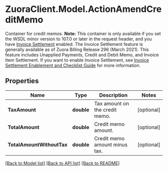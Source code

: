 # ZuoraClient.Model.ActionAmendCreditMemo
Container for credit memos.  **Note:** This container is only available if you set the WSDL minor version to 107.0 or later in the request header, and you have  [Invoice Settlement](https://knowledgecenter.zuora.com/Billing/Billing_and_Payments/Invoice_Settlement) enabled. The Invoice Settlement feature is generally available as of Zuora Billing Release 296 (March 2021). This feature includes Unapplied Payments, Credit and Debit Memo, and Invoice Item Settlement. If you want to enable Invoice Settlement, see [Invoice Settlement Enablement and Checklist Guide](https://knowledgecenter.zuora.com/Billing/Billing_and_Payments/Invoice_Settlement/Invoice_Settlement_Migration_Checklist_and_Guide) for more information.  

## Properties

Name | Type | Description | Notes
------------ | ------------- | ------------- | -------------
**TaxAmount** | **double** | Tax amount on the credit memo.  | [optional] 
**TotalAmount** | **double** | Credit memo amount.  | [optional] 
**TotalAmountWithoutTax** | **double** | Credit memo amount minus tax.  | [optional] 

[[Back to Model list]](../README.md#documentation-for-models) [[Back to API list]](../README.md#documentation-for-api-endpoints) [[Back to README]](../README.md)

